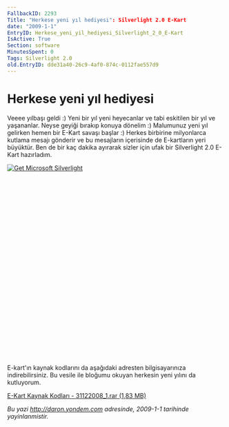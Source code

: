 ```yaml
---
FallbackID: 2293
Title: "Herkese yeni yıl hediyesi": Silverlight 2.0 E-Kart
date: "2009-1-1"
EntryID: Herkese_yeni_yil_hediyesi_Silverlight_2_0_E-Kart
IsActive: True
Section: software
MinutesSpent: 0
Tags: Silverlight 2.0
old.EntryID: dde31a40-26c9-4af0-874c-0112fae557d9
---
```

# Herkese yeni yıl hediyesi
Veeee yılbaşı geldi :) Yeni bir yıl yeni heyecanlar ve tabi eskitilen
bir yıl ve yaşananlar. Neyse geyiği bırakıp konuya dönelim :) Malumunuz
yeni yıl gelirken hemen bir E-Kart savaşı başlar :) Herkes birbirine
milyonlarca kutlama mesajı gönderir ve bu mesajların içerisinde de
E-kartların yeri büyüktür. Ben de bir kaç dakika ayırarak sizler için
ufak bir Silverlight 2.0 E-Kart hazırladım.

<div style="width:720px;height:450px;">

[![Get Microsoft
Silverlight](http://go.microsoft.com/fwlink/?LinkId=108181)](http://go.microsoft.com/fwlink/?LinkID=124807)

</div>

E-kart'ın kaynak kodlarını da aşağıdaki adresten bilgisayarınıza
indirebilirsiniz. Bu vesile ile bloğumu okuyan herkesin yeni yılını da
kutluyorum.

[E-Kart Kaynak Kodları - 31122008\_1.rar (1,83
MB)](media/Herkese_yeni_yil_hediyesi_Silverlight_2_0_E-Kart/31122008_1.rar)



*Bu yazi http://daron.yondem.com adresinde, 2009-1-1 tarihinde yayinlanmistir.*
